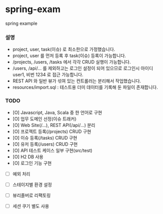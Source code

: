 # spring-exam
spring example

### 설명
- project, user, task(이슈) 로 최소한으로 가정했습니다.
- project, user 를 먼저 등록 후 task(이슈) 등록이 가능합니다.
- /projects, /users, /tasks 에서 각각 CRUD 실행이 가능합니다.
- /users, /api/... 를 제외하고는 로그인 설정이 되어 있으므로 로그인시 아이디 user1, 비번 1234 로 접근 가능합니다.
- REST API 와 일반 뷰가 섞여 있는 컨트롤러는 분리해서 작업했습니다.
- resources/import.sql : 테스트용 더미 데이터를 기록해 둔 파일이 존재합니다. 

### TODO
- [O] Javascript, Java, Scala 중 한 언어로 구현
- [O] 업무 도메인 선정(이슈 트래커)
- [O] Web Site(/...), REST API(/api/...) 분리
- [O] 프로젝트 등록(/projects) CRUD 구현
- [O] 이슈 등록(/tasks) CRUD 구현
- [O] 유저 등록(/users) CRUD 구현
- [O] API 테스트 케이스 일부 구현(src/test)
- [O] H2 DB 사용
- [O] 로그인 기능 구현
- [ ] 예외 처리
- [ ] 스테이지별 환경 설정
- [ ] 뷰리졸버로 리팩토링
- [ ] 세션 쿠기 별도 사용


